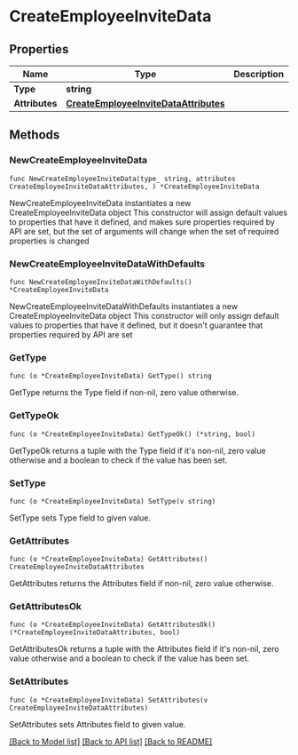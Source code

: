 # CreateEmployeeInviteData

## Properties

Name | Type | Description | Notes
------------ | ------------- | ------------- | -------------
**Type** | **string** |  | 
**Attributes** | [**CreateEmployeeInviteDataAttributes**](CreateEmployeeInviteDataAttributes.md) |  | 

## Methods

### NewCreateEmployeeInviteData

`func NewCreateEmployeeInviteData(type_ string, attributes CreateEmployeeInviteDataAttributes, ) *CreateEmployeeInviteData`

NewCreateEmployeeInviteData instantiates a new CreateEmployeeInviteData object
This constructor will assign default values to properties that have it defined,
and makes sure properties required by API are set, but the set of arguments
will change when the set of required properties is changed

### NewCreateEmployeeInviteDataWithDefaults

`func NewCreateEmployeeInviteDataWithDefaults() *CreateEmployeeInviteData`

NewCreateEmployeeInviteDataWithDefaults instantiates a new CreateEmployeeInviteData object
This constructor will only assign default values to properties that have it defined,
but it doesn't guarantee that properties required by API are set

### GetType

`func (o *CreateEmployeeInviteData) GetType() string`

GetType returns the Type field if non-nil, zero value otherwise.

### GetTypeOk

`func (o *CreateEmployeeInviteData) GetTypeOk() (*string, bool)`

GetTypeOk returns a tuple with the Type field if it's non-nil, zero value otherwise
and a boolean to check if the value has been set.

### SetType

`func (o *CreateEmployeeInviteData) SetType(v string)`

SetType sets Type field to given value.


### GetAttributes

`func (o *CreateEmployeeInviteData) GetAttributes() CreateEmployeeInviteDataAttributes`

GetAttributes returns the Attributes field if non-nil, zero value otherwise.

### GetAttributesOk

`func (o *CreateEmployeeInviteData) GetAttributesOk() (*CreateEmployeeInviteDataAttributes, bool)`

GetAttributesOk returns a tuple with the Attributes field if it's non-nil, zero value otherwise
and a boolean to check if the value has been set.

### SetAttributes

`func (o *CreateEmployeeInviteData) SetAttributes(v CreateEmployeeInviteDataAttributes)`

SetAttributes sets Attributes field to given value.



[[Back to Model list]](../README.md#documentation-for-models) [[Back to API list]](../README.md#documentation-for-api-endpoints) [[Back to README]](../README.md)


